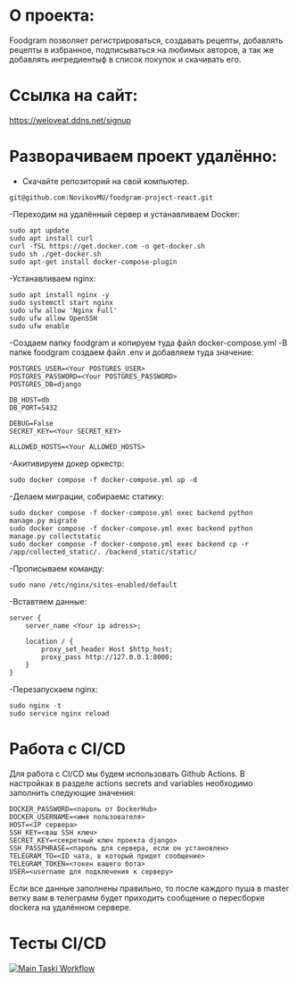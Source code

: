 # О проекта:
Foodgram позволяет регистрироваться, создавать рецепты, добавлять рецепты в избранное, подписываться на любимых авторов, а так же добавлять ингредиентыф в список покупок и скачивать его.

# Ссылка на сайт:
https://weloveat.ddns.net/signup

# Разворачиваем проект удалённо:
- Скачайте репозиторий на свой компьютер.
```text
git@github.com:NovikovMU/foodgram-project-react.git
```
-Переходим на удалённый сервер и устанавливаем Docker:
```text
sudo apt update
sudo apt install curl
curl -fSL https://get.docker.com -o get-docker.sh
sudo sh ./get-docker.sh
sudo apt-get install docker-compose-plugin
```
-Устанавливаем nginx:
```text
sudo apt install nginx -y
sudo systemctl start nginx
sudo ufw allow 'Nginx Full'
sudo ufw allow OpenSSH
sudo ufw enable
```
-Создаем папку foodgram и копируем туда файл docker-compose.yml
-В  папке foodgram создаем файл .env и добавляем туда значение:
```text
POSTGRES_USER=<Your POSTGRES_USER>
POSTGRES_PASSWORD=<Your POSTGRES_PASSWORD>
POSTGRES_DB=django

DB_HOST=db
DB_PORT=5432

DEBUG=False
SECRET_KEY=<Your SECRET_KEY>

ALLOWED_HOSTS=<Your ALLOWED_HOSTS>
```
-Акитивируем докер оркестр:
```text
sudo docker compose -f docker-compose.yml up -d
```
-Делаем миграции, собираемс статику:
```text
sudo docker compose -f docker-compose.yml exec backend python manage.py migrate
sudo docker compose -f docker-compose.yml exec backend python manage.py collectstatic
sudo docker compose -f docker-compose.yml exec backend cp -r /app/collected_static/. /backend_static/static/
```
-Прописываем команду:
```text
sudo nano /etc/nginx/sites-enabled/default
```
-Вставтяем данные:
```text
server {
    server_name <Your ip adress>;

    location / {
        proxy_set_header Host $http_host;
        proxy_pass http://127.0.0.1:8000;
    }
}
```
-Перезапускаем nginx:
```text
sudo nginx -t
sudo service nginx reload
```
# Работа с CI/CD
Для работа c CI/CD мы будем использовать Github Actions.
В настройках в разделе actions secrets and variables необходимо заполнить следующие значения:
```text
DOCKER_PASSWORD=<пароль от DockerHub>
DOCKER_USERNAME=<имя пользователя>
HOST=<IP сервера>
SSH_KEY=<ваш SSH ключ>
SECRET_KEY=<секретный ключ проекта django>
SSH_PASSPHRASE=<пароль для сервера, если он установлен>
TELEGRAM_TO=<ID чата, в который придет сообщение>
TELEGRAM_TOKEN=<токен вашего бота>
USER=<username для подключения к серверу>
```
Если все данные заполнены правильно, то после каждого пуша в master ветку вам в телеграмм будет приходить сообщение о пересборке dockerа на удалённом сервере.

# Тесты CI/CD
[![Main Taski Workflow](https://github.com/NovikovMU/foodgram-project-react/actions/workflows/main.yml/badge.svg)](https://github.com/NovikovMU/foodgram-project-react/actions/workflows/main.yml)